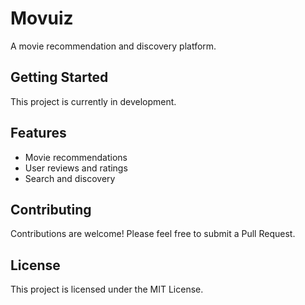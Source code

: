 # Movuiz

A movie recommendation and discovery platform.

## Getting Started

This project is currently in development.

## Features

- Movie recommendations
- User reviews and ratings
- Search and discovery

## Contributing

Contributions are welcome! Please feel free to submit a Pull Request.

## License

This project is licensed under the MIT License.
